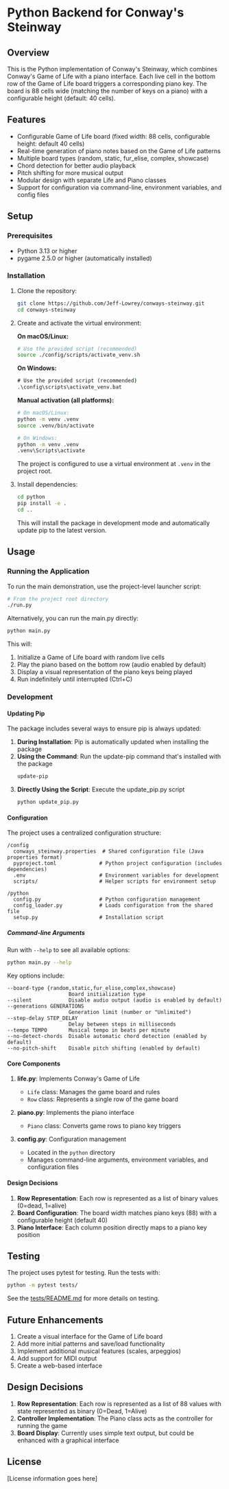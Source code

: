# Python Backend for Conway's Steinway

## Overview
This is the Python implementation of Conway's Steinway, which combines Conway's Game of Life with a piano interface. Each live cell in the bottom row of the Game of Life board triggers a corresponding piano key. The board is 88 cells wide (matching the number of keys on a piano) with a configurable height (default: 40 cells).

## Features
- Configurable Game of Life board (fixed width: 88 cells, configurable height: default 40 cells)
- Real-time generation of piano notes based on the Game of Life patterns
- Multiple board types (random, static, fur_elise, complex, showcase)
- Chord detection for better audio playback
- Pitch shifting for more musical output
- Modular design with separate Life and Piano classes
- Support for configuration via command-line, environment variables, and config files

## Setup

### Prerequisites
- Python 3.13 or higher
- pygame 2.5.0 or higher (automatically installed)

### Installation
1. Clone the repository:
   ```bash
   git clone https://github.com/Jeff-Lowrey/conways-steinway.git
   cd conways-steinway
   ```

2. Create and activate the virtual environment:
   
   **On macOS/Linux:**
   ```bash
   # Use the provided script (recommended)
   source ./config/scripts/activate_venv.sh
   ```
   
   **On Windows:**
   ```cmd
   # Use the provided script (recommended)
   .\config\scripts\activate_venv.bat
   ```
   
   **Manual activation (all platforms):**
   ```bash
   # On macOS/Linux:
   python -m venv .venv
   source .venv/bin/activate
   
   # On Windows:
   python -m venv .venv
   .venv\Scripts\activate
   ```
   
   The project is configured to use a virtual environment at `.venv` in the project root.

3. Install dependencies:
   ```bash
   cd python
   pip install -e .
   cd ..
   ```
   
   This will install the package in development mode and automatically update pip to the latest version.

## Usage

### Running the Application
To run the main demonstration, use the project-level launcher script:
```bash
# From the project root directory
./run.py
```

Alternatively, you can run the main.py directly:
```bash
python main.py
```

This will:
1. Initialize a Game of Life board with random live cells
2. Play the piano based on the bottom row (audio enabled by default)
3. Display a visual representation of the piano keys being played
4. Run indefinitely until interrupted (Ctrl+C)

### Development

#### Updating Pip

The package includes several ways to ensure pip is always updated:

1. **During Installation**: Pip is automatically updated when installing the package
2. **Using the Command**: Run the update-pip command that's installed with the package
   ```bash
   update-pip
   ```
3. **Directly Using the Script**: Execute the update_pip.py script
   ```bash
   python update_pip.py
   ```

#### Configuration

The project uses a centralized configuration structure:

```
/config
  conways_steinway.properties  # Shared configuration file (Java properties format)
  pyproject.toml              # Python project configuration (includes dependencies)
  .env                        # Environment variables for development
  scripts/                    # Helper scripts for environment setup

/python
  config.py                   # Python configuration management
  config_loader.py            # Loads configuration from the shared file
  setup.py                    # Installation script
```

##### Command-line Arguments

Run with `--help` to see all available options:

```bash
python main.py --help
```

Key options include:

```
--board-type {random,static,fur_elise,complex,showcase}
                    Board initialization type
--silent            Disable audio output (audio is enabled by default)
--generations GENERATIONS
                    Generation limit (number or "Unlimited")
--step-delay STEP_DELAY
                    Delay between steps in milliseconds
--tempo TEMPO       Musical tempo in beats per minute
--no-detect-chords  Disable automatic chord detection (enabled by default)
--no-pitch-shift    Disable pitch shifting (enabled by default)
```

#### Core Components

1. **life.py**: Implements Conway's Game of Life
   - `Life` class: Manages the game board and rules
   - `Row` class: Represents a single row of the game board

2. **piano.py**: Implements the piano interface
   - `Piano` class: Converts game rows to piano key triggers
   
3. **config.py**: Configuration management
   - Located in the `python` directory
   - Manages command-line arguments, environment variables, and configuration files

#### Design Decisions

1. **Row Representation**: Each row is represented as a list of binary values (0=dead, 1=alive)
2. **Board Configuration**: The board width matches piano keys (88) with a configurable height (default 40)
3. **Piano Interface**: Each column position directly maps to a piano key position

## Testing
The project uses pytest for testing. Run the tests with:

```bash
python -m pytest tests/
```

See the [tests/README.md](./tests/README.md) for more details on testing.

## Future Enhancements
1. Create a visual interface for the Game of Life board
2. Add more initial patterns and save/load functionality
3. Implement additional musical features (scales, arpeggios)
4. Add support for MIDI output
5. Create a web-based interface

## Design Decisions

1. **Row Representation**: Each row is represented as a list of 88 values with state represented as binary (0=Dead, 1=Alive)
2. **Controller Implementation**: The Piano class acts as the controller for running the game
3. **Board Display**: Currently uses simple text output, but could be enhanced with a graphical interface

## License
[License information goes here]